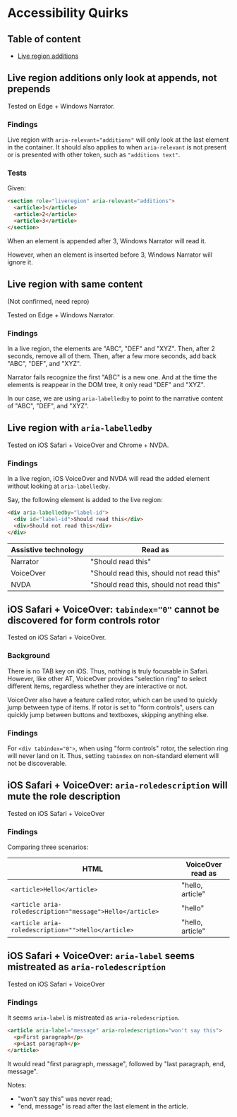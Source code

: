 # Accessibility Quirks

## Table of content

- [Live region additions](#live-region-additions)

## Live region additions only look at appends, not prepends

Tested on Edge + Windows Narrator.

### Findings

Live region with `aria-relevant="additions"` will only look at the last element in the container. It should also applies to when `aria-relevant` is not present or is presented with other token, such as `"additions text"`.

### Tests

Given:

```html
<section role="liveregion" aria-relevant="additions">
  <article>1</article>
  <article>2</article>
  <article>3</article>
</section>
```

When an element is appended after 3, Windows Narrator will read it.

However, when an element is inserted before 3, Windows Narrator will ignore it.

## Live region with same content

(Not confirmed, need repro)

Tested on Edge + Windows Narrator.

### Findings

In a live region, the elements are "ABC", "DEF" and "XYZ". Then, after 2 seconds, remove all of them. Then, after a few more seconds, add back "ABC", "DEF", and "XYZ".

Narrator fails recognize the first "ABC" is a new one. And at the time the elements is reappear in the DOM tree, it only read "DEF" and "XYZ".

In our case, we are using `aria-labelledby` to point to the narrative content of "ABC", "DEF", and "XYZ".

## Live region with `aria-labelledby`

Tested on iOS Safari + VoiceOver and Chrome + NVDA.

### Findings

In a live region, iOS VoiceOver and NVDA will read the added element without looking at `aria-labelledby`.

Say, the following element is added to the live region:

```html
<div aria-labelledby="label-id">
  <div id="label-id">Should read this</div>
  <div>Should not read this</div>
</div>
```

| Assistive technology | Read as |
| - | - |
| Narrator | "Should read this" |
| VoiceOver | "Should read this, should not read this" |
| NVDA | "Should read this, should not read this" |

## iOS Safari + VoiceOver: `tabindex="0"` cannot be discovered for form controls rotor

Tested on iOS Safari + VoiceOver.

### Background

There is no TAB key on iOS. Thus, nothing is truly focusable in Safari. However, like other AT, VoiceOver provides "selection ring" to select different items, regardless whether they are interactive or not.

VoiceOver also have a feature called rotor, which can be used to quickly jump between type of items. If rotor is set to "form controls", users can quickly jump between buttons and textboxes, skipping anything else.

### Findings

For `<div tabindex="0">`, when using "form controls" rotor, the selection ring will never land on it. Thus, setting `tabindex` on non-standard element will not be discoverable.

## iOS Safari + VoiceOver: `aria-roledescription` will mute the role description

Tested on iOS Safari + VoiceOver

### Findings

Comparing three scenarios:

| HTML | VoiceOver read as |
| - | - |
| `<article>Hello</article>` | "hello, article" |
| `<article aria-roledescription="message">Hello</article>` | "hello" |
| `<article aria-roledescription="">Hello</article>` | "hello, article" |

## iOS Safari + VoiceOver: `aria-label` seems mistreated as `aria-roledescription`

Tested on iOS Safari + VoiceOver

### Findings

It seems `aria-label` is mistreated as `aria-roledescription`.

```html
<article aria-label="message" aria-roledescription="won't say this">
  <p>First paragraph</p>
  <p>Last paragraph</p>
</article>
```

It would read "first paragraph, message", followed by "last paragraph, end, message".

Notes:

- "won't say this" was never read;
- "end, message" is read after the last element in the article.
